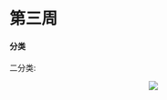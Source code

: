 # 第三周

#### 分类

二分类:

<div align="center"><img src="http://latex.codecogs.com/svg.latex?y\in\left&space;\{&space;{0,1}&space;\right&space;\}" /></a></div>
